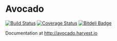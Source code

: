 # Avocado

[![Build Status](https://travis-ci.org/cbmi/avocado.png?branch=2.2)](https://travis-ci.org/cbmi/avocado) [![Coverage Status](https://coveralls.io/repos/cbmi/avocado/badge.png?branch=2.2)](https://coveralls.io/r/cbmi/avocado?branch=2.1) [![Bitdeli Badge](https://d2weczhvl823v0.cloudfront.net/cbmi/avocado/trend.png)](https://bitdeli.com/free "Bitdeli Badge")

Documentation at http://avocado.harvest.io
